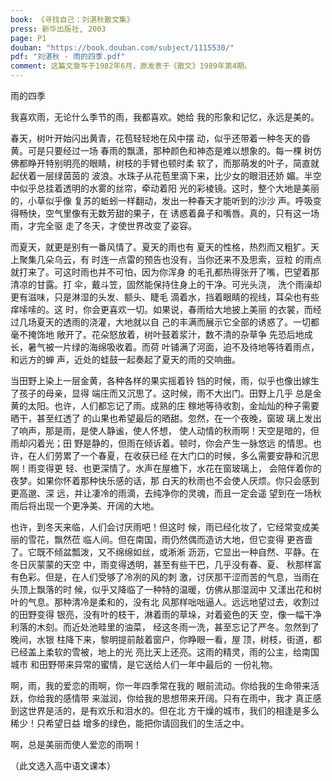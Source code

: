 ```yaml
---
book: 《寻找自己：刘湛秋散文集》
press: 新华出版社, 2003
page: P1
douban: "https://book.douban.com/subject/1115530/"
pdf: "刘湛秋 - 雨的四季.pdf"
comment: 这篇文章写于1982年6月，原发表于《散文》1989年第4期。
---
```


雨的四季

我喜欢雨，无论什么季节的雨，我都喜欢。她给
我的形象和记忆，永远是美的。

春天，树叶开始闪出黄青，花苞轻轻地在风中摆
动，似乎还带着一种冬天的昏黄。可是只要经过一场
春雨的飘潇，那种颜色和神态是难以想象的。每一棵
树仿佛都睁开特别明亮的眼睛，树枝的手臂也顿时柔
软了，而那萌发的叶子，简直就起伏着一层绿茵茵的
波浪。水珠子从花苞里滴下来，比少女的眼泪还娇
媚。半空中似乎总挂着透明的水雾的丝帘，牵动着阳
光的彩棱镜。这时，整个大地是美丽的，小草似乎像
复苏的蚯蚓一样翻动，发出一种春天才能听到的沙沙
声。呼吸变得畅快，空气里像有无数芳甜的果子，在
诱惑着鼻子和嘴唇。真的，只有这一场雨，才完全驱
走了冬天，才使世界改变了姿容。

而夏天，就更是别有一番风情了。夏天的雨也有
夏天的性格，热烈而又粗犷。天上聚集几朵乌云，有
时连一点雷的预告也没有，当你还来不及思索，豆粒
的雨点就打来了。可这时雨也并不可怕，因为你浑身
的毛孔都热得张开了嘴，巴望着那清凉的甘露。打
伞，戴斗笠，固然能保持住身上的干净。可光头浇，
洗个雨澡却更有滋味，只是淋湿的头发、额头、睫毛
滴着水，挡着眼睛的视线，耳朵也有些痒嗦嗦的。这
时，你会更喜欢一切。如果说，春雨给大地披上美丽
的衣裳，而经过几场夏天的透雨的浇灌，大地就以自
己的丰满而展示它全部的诱惑了。一切都毫不掩饰地
敞开了。花朵怒放着，树叶鼓着浆汁，数不清的杂草争
先恐后地成长，暑气被一片绿的海绵吸收着。而荷
叶铺满了河面，迫不及待地等待着雨点，和远方的蝉
声，近处的蛙鼓一起奏起了夏天的雨的交响曲。

当田野上染上一层金黄，各种各样的果实摇着铃
铛的时候，雨，似乎也像出嫁生了孩子的母亲，显得
端庄而又沉思了。这时候，雨不大出门。田野上几乎
总是金黄的太阳。也许，人们都忘记了雨。成熟的庄
稼地等待收割，金灿灿的种子需要晒干，甚至红透了
的山果也希望最后的晒甜。忽然，在一个夜晚，窗玻
璃上发出了响声，那是雨，是使人静谧，使人怀想，
使人动情的秋雨啊！天空是暗的，但雨却闪着光；田
野是静的，但雨在倾诉着。顿时，你会产生一脉悠远
的情思。也许，在人们劳累了一个春夏，在收获已经
在大门口的时候，多么需要安静和沉思啊！雨变得更
轻、也更深情了。水声在屋檐下，水花在窗玻璃上，
会陪伴着你的夜梦。如果你怀着那种快乐感的话，那
白天的秋雨也不会使人厌烦。你只会感到更高邈、深
远，并让凄冷的雨滴，去纯净你的灵魂，而且一定会遥
望到在一场秋雨后将出现一个更净美、开阔的大地。

也许，到冬天来临，人们会讨厌雨吧！但这时
候，雨已经化妆了，它经常变成美丽的雪花，飘然莅
临人间。但在南国，雨仍然偶而造访大地，但它变得
更吝啬了。它既不倾盆瓢泼，又不绵绵如丝，或淅淅
沥沥，它显出一种自然、平静。在冬日灰蒙蒙的天空
中，雨变得透明，甚至有些干巴，几乎没有春、夏、
秋那样富有色彩。但是，在人们受够了冷冽的风的刺
激，讨厌那干涩而苦的气息，当雨在头顶上飘落的时
候，似乎又降临了一种特的温暖，仿佛从那湿润中
又漾出花和树叶的气息。那种清冷是柔和的，没有北
风那样咄咄逼人。远远地望过去，收割过的田野变得
银亮，没有叶的枝干，淋着雨的草垛，对着瓷色的天
空，像一幅干净利落的木刻。而近处池畦里的油菜，
经这冬雨一洗，甚至忘记了严冬。忽然到了晚间，水银
柱降下来，黎明提前敲着窗户，你睁眼一看，屋
顶，树枝，街道，都已经盖上柔软的雪被，地上的光
亮比天上还亮。这雨的精灵，雨的公主，给南国城市
和田野带来异常的蜜情，是它送给人们一年中最后的
一份礼物。

啊，雨，我的爱恋的雨啊，你一年四季常在我的
眼前流动。你给我的生命带来活跃，你给我的感情带
来滋润，你给我的思想带来开阔。只有在雨中，我才
真正感到这世界是活的，是有欢乐和泪水的。但在北
方干燥的城市，我们的相逢是多么稀少！只希望日益
增多的绿色，能把你请回我们的生活之中。

啊，总是美丽而使人爱恋的雨啊！

（此文选入高中语文课本）
